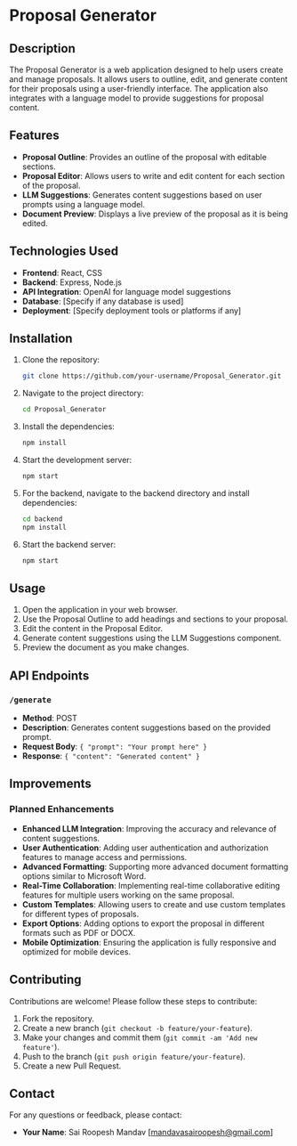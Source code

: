# Proposal Generator

## Description

The Proposal Generator is a web application designed to help users create and manage proposals. It allows users to outline, edit, and generate content for their proposals using a user-friendly interface. The application also integrates with a language model to provide suggestions for proposal content.

## Features

- **Proposal Outline**: Provides an outline of the proposal with editable sections.
- **Proposal Editor**: Allows users to write and edit content for each section of the proposal.
- **LLM Suggestions**: Generates content suggestions based on user prompts using a language model.
- **Document Preview**: Displays a live preview of the proposal as it is being edited.

## Technologies Used

- **Frontend**: React, CSS
- **Backend**: Express, Node.js
- **API Integration**: OpenAI for language model suggestions
- **Database**: [Specify if any database is used]
- **Deployment**: [Specify deployment tools or platforms if any]

## Installation

1. Clone the repository:

    ```sh
    git clone https://github.com/your-username/Proposal_Generator.git
    ```

2. Navigate to the project directory:

    ```sh
    cd Proposal_Generator
    ```

3. Install the dependencies:

    ```sh
    npm install
    ```

4. Start the development server:

    ```sh
    npm start
    ```

5. For the backend, navigate to the backend directory and install dependencies:

    ```sh
    cd backend
    npm install
    ```

6. Start the backend server:

    ```sh
    npm start
    ```

## Usage

1. Open the application in your web browser.
2. Use the Proposal Outline to add headings and sections to your proposal.
3. Edit the content in the Proposal Editor.
4. Generate content suggestions using the LLM Suggestions component.
5. Preview the document as you make changes.

## API Endpoints

### `/generate`

- **Method**: POST
- **Description**: Generates content suggestions based on the provided prompt.
- **Request Body**: `{ "prompt": "Your prompt here" }`
- **Response**: `{ "content": "Generated content" }`

## Improvements

### Planned Enhancements

- **Enhanced LLM Integration**: Improving the accuracy and relevance of content suggestions.
- **User Authentication**: Adding user authentication and authorization features to manage access and permissions.
- **Advanced Formatting**: Supporting more advanced document formatting options similar to Microsoft Word.
- **Real-Time Collaboration**: Implementing real-time collaborative editing features for multiple users working on the same proposal.
- **Custom Templates**: Allowing users to create and use custom templates for different types of proposals.
- **Export Options**: Adding options to export the proposal in different formats such as PDF or DOCX.
- **Mobile Optimization**: Ensuring the application is fully responsive and optimized for mobile devices.

## Contributing

Contributions are welcome! Please follow these steps to contribute:

1. Fork the repository.
2. Create a new branch (`git checkout -b feature/your-feature`).
3. Make your changes and commit them (`git commit -am 'Add new feature'`).
4. Push to the branch (`git push origin feature/your-feature`).
5. Create a new Pull Request.


## Contact

For any questions or feedback, please contact:
- **Your Name**: Sai Roopesh Mandav [mandavasairoopesh@gmail.com] 


